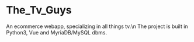 # The_Tv_Guys
An ecommerce webapp, specializing in all things tv.\n
The project is built in Python3, Vue  and MyriaDB/MySQL dbms.
